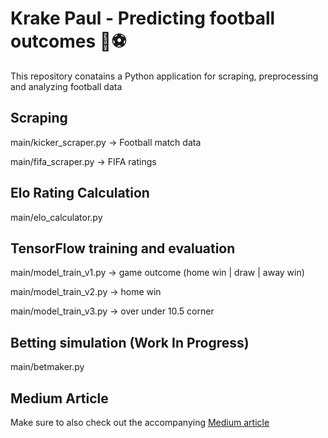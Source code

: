 # Krake Paul - Predicting football outcomes 👟⚽

This repository conatains a Python application for scraping, preprocessing and analyzing football data

## Scraping
main/kicker_scraper.py -> Football match data

main/fifa_scraper.py -> FIFA ratings

## Elo Rating Calculation
main/elo_calculator.py

## TensorFlow training and evaluation
main/model_train_v1.py -> game outcome (home win | draw | away win)

main/model_train_v2.py -> home win

main/model_train_v3.py -> over under 10.5 corner

## Betting simulation (Work In Progress)
main/betmaker.py

## Medium Article
Make sure to also check out the accompanying [Medium article](https://tim-denzler.medium.com/beating-the-octopus-predicting-football-matches-using-elo-linear-regression-and-cnns-c8eba8921cd7)
